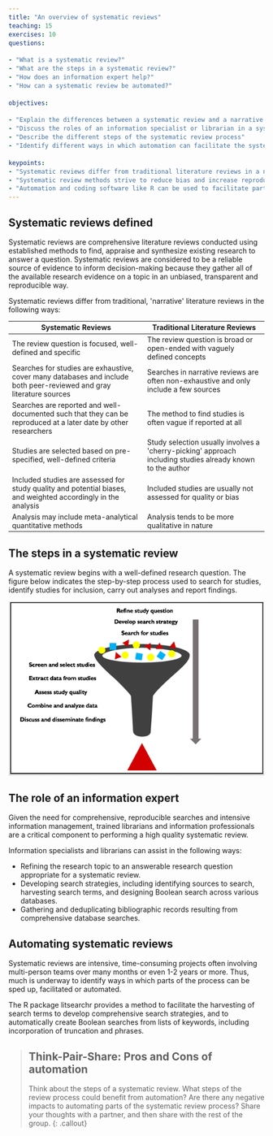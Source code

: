 ```yaml
---
title: "An overview of systematic reviews"
teaching: 15
exercises: 10
questions:

- "What is a systematic review?"
- "What are the steps in a systematic review?"
- "How does an information expert help?"
- "How can a systematic review be automated?"

objectives:

- "Explain the differences between a systematic review and a narrative review"
- "Discuss the roles of an information specialist or librarian in a systematic review"
- "Describe the different steps of the systematic review process"
- "Identify different ways in which automation can facilitate the systematic review process"

keypoints:
- "Systematic reviews differ from traditional literature reviews in a number of significant ways"
- "Systematic review methods strive to reduce bias and increase reproducibility and transparency"
- "Automation and coding software like R can be used to facilitate parts of the systematic review process"
---
```


## Systematic reviews defined

Systematic reviews are comprehensive literature reviews conducted using established methods to find, appraise and synthesize existing research to answer a question. Systematic reviews are considered to be a reliable source of evidence to inform decision-making because they gather all of the available research evidence on a topic in an unbiased, transparent and reproducible way. 

Systematic reviews differ from traditional, 'narrative' literature reviews in the following ways:

| Systematic Reviews | Traditional Literature Reviews |
| ------------------ | ------------------------------ |
| The review question is focused, well-defined and specific | The review question is broad or open-ended with vaguely defined concepts |
| Searches for studies are exhaustive, cover many databases and include both peer-reviewed and gray literature sources | Searches in narrative reviews are often non-exhaustive and only include a few sources |
| Searches are reported and well-documented such that they can be reproduced at a later date by other researchers | The method to find studies is often vague if reported at all |
| Studies are selected based on pre-specified, well-defined criteria | Study selection usually involves  a 'cherry-picking' approach including studies already known to the author |
| Included studies are assessed for study quality and potential biases, and weighted accordingly in the analysis | Included studies are usually not assessed for quality or bias |
| Analysis may include meta-analytical quantitative methods | Analysis tends to be more qualitative in nature |


## The steps in a systematic review

A systematic review begins with a well-defined research question. The figure below indicates the step-by-step process used to search for studies, identify studies for inclusion, carry out analyses and report findings. 

![](../fig/SR-process.png)

## The role of an  information expert 

Given the need for comprehensive, reproducible searches and intensive information management, trained librarians and information professionals are a critical component to performing a high quality systematic review. 

Information specialists and librarians can assist in the following ways:

- Refining the research topic to an answerable research question appropriate for a systematic review.
- Developing search strategies, including identifying sources to search, harvesting search terms, and designing Boolean search across various databases.
- Gathering and deduplicating bibliographic records resulting from comprehensive database searches.

## Automating systematic reviews

Systematic reviews are intensive, time-consuming projects often involving multi-person teams over many months or even 1-2 years or more. Thus, much is underway to identify ways in which parts of the process can be sped up, facilitated or automated. 

The R package litsearchr provides a method to facilitate the harvesting of search terms to develop comprehensive search strategies, and to automatically create Boolean searches from lists of keywords, including incorporation of truncation and phrases.

> ## Think-Pair-Share: Pros and Cons of automation
> Think about the steps of a systematic review. What steps of the review process could benefit from automation? Are there 
> any negative impacts to automating parts of the systematic review process? Share your thoughts with a partner, and then 
> share with the rest of the group.
{: .callout}

